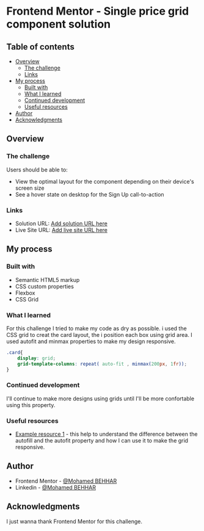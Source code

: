 # Frontend Mentor - Single price grid component solution
 

## Table of contents

- [Overview](#overview)
  - [The challenge](#the-challenge)
  - [Links](#links)
- [My process](#my-process)
  - [Built with](#built-with)
  - [What I learned](#what-i-learned)
  - [Continued development](#continued-development)
  - [Useful resources](#useful-resources)
- [Author](#author)
- [Acknowledgments](#acknowledgments)



## Overview

### The challenge

Users should be able to:

- View the optimal layout for the component depending on their device's screen size
- See a hover state on desktop for the Sign Up call-to-action


### Links

- Solution URL: [Add solution URL here](https://your-solution-url.com)
- Live Site URL: [Add live site URL here](https://your-live-site-url.com)

## My process

### Built with

- Semantic HTML5 markup
- CSS custom properties
- Flexbox
- CSS Grid

### What I learned

For this challenge I tried to make my code as dry as possible.
i used the CSS grid to creat the card layout, the i position each box using grid area.
I used autofit and minmax properties to make my design responsive.


```css
.card{
    display: grid;
    grid-template-columns: repeat( auto-fit , minmax(200px, 1fr));
}
```


### Continued development

I'll continue to make more designs using grids until I'll be more confortable using this property.

### Useful resources

- [Example resource 1](https://css-tricks.com/auto-sizing-columns-css-grid-auto-fill-vs-auto-fit/) - this help to understand the difference between the autofill and the autofit property and how I can use it to make the grid responsive. 

## Author

- Frontend Mentor - [@Mohamed BEHHAR](https://www.frontendmentor.io/profile/yourusername)
- Linkedin - [@Mohamed BEHHAR](https://www.linkedin.com/in/mohamed-behhar-332025155/)


## Acknowledgments

I just wanna thank  Frontend Mentor for this challenge.


